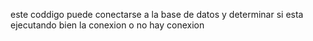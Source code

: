 este coddigo puede conectarse a la base de datos y determinar si esta ejecutando bien la conexion o no hay conexion
